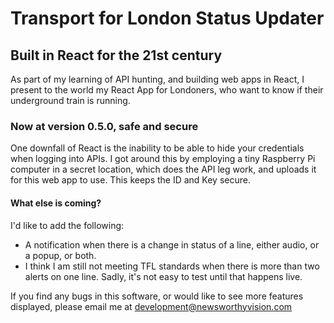 # Transport for London Status Updater
## Built in React for the 21st century

As part of my learning of API hunting, and building web apps in React, I present to the world my React App for Londoners, who want to know if their underground train is running.

### Now at version 0.5.0, safe and secure

One downfall of React is the inability to be able to hide your credentials when logging into APIs. I got around this by employing a tiny Raspberry Pi computer in a secret location, which does the API leg work, and uploads it for this web app to use. This keeps the ID and Key secure.

#### What else is coming?

I'd like to add the following:

- A notification when there is a change in status of a line, either audio, or a popup, or both.
- I think I am still not meeting TFL standards when there is more than two alerts on one line. Sadly, it's not easy to test until that happens live.

If you find any bugs in this software, or would like to see more features displayed, please email me at development@newsworthyvision.com
